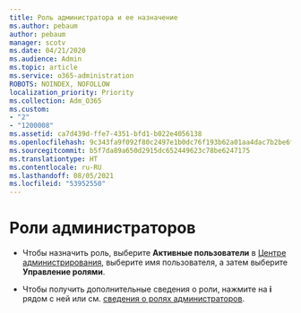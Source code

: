 ```yaml
---
title: Роль администратора и ее назначение
ms.author: pebaum
author: pebaum
manager: scotv
ms.date: 04/21/2020
ms.audience: Admin
ms.topic: article
ms.service: o365-administration
ROBOTS: NOINDEX, NOFOLLOW
localization_priority: Priority
ms.collection: Adm_O365
ms.custom:
- "2"
- "1200008"
ms.assetid: ca7d439d-ffe7-4351-bfd1-b022e4056138
ms.openlocfilehash: 9c343fa9f092f80c2497e1b0dc76f193b62a01aa4dac7b2be6f1c916e611abbb
ms.sourcegitcommit: b5f7da89a650d2915dc652449623c78be6247175
ms.translationtype: HT
ms.contentlocale: ru-RU
ms.lasthandoff: 08/05/2021
ms.locfileid: "53952550"
---
```

# <a name="admin-roles"></a>Роли администраторов

- Чтобы назначить роль, выберите **Активные пользователи** в [Центре администрирования](https://admin.microsoft.com/Adminportal/Home#/users), выберите имя пользователя, а затем выберите **Управление ролями**.

- Чтобы получить дополнительные сведения о роли, нажмите на **i** рядом с ней или см. [сведения о ролях администраторов](https://docs.microsoft.com/microsoft-365/admin/add-users/about-admin-roles).